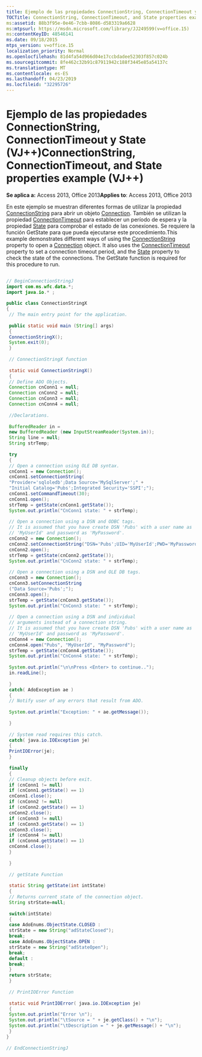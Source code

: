 ```yaml
---
title: Ejemplo de las propiedades ConnectionString, ConnectionTimeout y State (VJ++)
TOCTitle: ConnectionString, ConnectionTimeout, and State properties example (VJ++)
ms:assetid: 88b3f95e-0e46-7cbb-8086-d583319a6628
ms:mtpsurl: https://msdn.microsoft.com/library/JJ249599(v=office.15)
ms:contentKeyID: 48546141
ms.date: 09/18/2015
mtps_version: v=office.15
localization_priority: Normal
ms.openlocfilehash: 81d4fa54d966d04e17ccbdadee52303f857c024b
ms.sourcegitcommit: 8fe462c32b91c87911942c188f3445e85a54137c
ms.translationtype: MT
ms.contentlocale: es-ES
ms.lasthandoff: 04/23/2019
ms.locfileid: "32295726"
---
```

# <a name="connectionstring-connectiontimeout-and-state-properties-example-vj"></a><span data-ttu-id="c7eeb-102">Ejemplo de las propiedades ConnectionString, ConnectionTimeout y State (VJ++)</span><span class="sxs-lookup"><span data-stu-id="c7eeb-102">ConnectionString, ConnectionTimeout, and State properties example (VJ++)</span></span>


<span data-ttu-id="c7eeb-103">**Se aplica a:** Access 2013, Office 2013</span><span class="sxs-lookup"><span data-stu-id="c7eeb-103">**Applies to**: Access 2013, Office 2013</span></span>

<span data-ttu-id="c7eeb-p101">En este ejemplo se muestran diferentes formas de utilizar la propiedad [ConnectionString](connectionstring-property-ado.md) para abrir un objeto [Connection](connection-object-ado.md). También se utilizan la propiedad [ConnectionTimeout](connectiontimeout-property-ado.md) para establecer un período de espera y la propiedad [State](state-property-ado.md) para comprobar el estado de las conexiones. Se requiere la función GetState para que pueda ejecutarse este procedimiento.</span><span class="sxs-lookup"><span data-stu-id="c7eeb-p101">This example demonstrates different ways of using the [ConnectionString](connectionstring-property-ado.md) property to open a [Connection](connection-object-ado.md) object. It also uses the [ConnectionTimeout](connectiontimeout-property-ado.md) property to set a connection timeout period, and the [State](state-property-ado.md) property to check the state of the connections. The GetState function is required for this procedure to run.</span></span>

```java 
 
// BeginConnectionStringJ 
import com.ms.wfc.data.*; 
import java.io.* ; 
 
public class ConnectionStringX 
{ 
 // The main entry point for the application. 
 
 public static void main (String[] args) 
 { 
 ConnectionStringX(); 
 System.exit(0); 
 } 
 
 // ConnectionStringX function 
 
 static void ConnectionStringX() 
 { 
 // Define ADO Objects. 
 Connection cnConn1 = null; 
 Connection cnConn2 = null; 
 Connection cnConn3 = null; 
 Connection cnConn4 = null; 
 
 //Declarations. 
 
 BufferedReader in = 
 new BufferedReader (new InputStreamReader(System.in)); 
 String line = null; 
 String strTemp; 
 
 try 
 { 
 // Open a connection using OLE DB syntax. 
 cnConn1 = new Connection(); 
 cnConn1.setConnectionString( 
 "Provider='sqloledb';Data Source='MySqlServer';" + 
 "Initial Catalog='Pubs';Integrated Security='SSPI';"); 
 cnConn1.setCommandTimeout(30); 
 cnConn1.open(); 
 strTemp = getState(cnConn1.getState()); 
 System.out.println("CnConn1 state: " + strTemp); 
 
 // Open a connection using a DSN and ODBC tags. 
 // It is assumed that you have create DSN 'Pubs' with a user name as 
 // 'MyUserId' and password as 'MyPassword'. 
 cnConn2 = new Connection(); 
 cnConn2.setConnectionString("DSN='Pubs';UID='MyUserId';PWD='MyPassword';"); 
 cnConn2.open(); 
 strTemp = getState(cnConn2.getState()); 
 System.out.println("CnConn2 state: " + strTemp); 
 
 // Open a connection using a DSN and OLE DB tags. 
 cnConn3 = new Connection(); 
 cnConn3.setConnectionString 
 ("Data Source='Pubs';"); 
 cnConn3.open(); 
 strTemp = getState(cnConn3.getState()); 
 System.out.println("CnConn3 state: " + strTemp); 
 
 // Open a connection using a DSN and individual 
 // arguments instead of a connection string. 
 // It is assumed that you have create DSN 'Pubs' with a user name as 
 // 'MyUserId' and password as 'MyPassword'. 
 cnConn4 = new Connection(); 
 cnConn4.open("Pubs", "MyUserId", "MyPassword"); 
 strTemp = getState(cnConn4.getState()); 
 System.out.println("CnConn4 state: " + strTemp); 
 
 System.out.println("\n\nPress <Enter> to continue.."); 
 in.readLine(); 
 
 } 
 catch( AdoException ae ) 
 { 
 // Notify user of any errors that result from ADO. 
 
 System.out.println("Exception: " + ae.getMessage()); 
 
 } 
 
 // System read requires this catch. 
 catch( java.io.IOException je) 
 { 
 PrintIOError(je); 
 } 
 
 finally 
 { 
 // Cleanup objects before exit. 
 if (cnConn1 != null) 
 if (cnConn1.getState() == 1) 
 cnConn1.close(); 
 if (cnConn2 != null) 
 if (cnConn2.getState() == 1) 
 cnConn2.close(); 
 if (cnConn3 != null) 
 if (cnConn3.getState() == 1) 
 cnConn3.close(); 
 if (cnConn4 != null) 
 if (cnConn4.getState() == 1) 
 cnConn4.close(); 
 } 
 
 } 
 
 // getState Function 
 
 static String getState(int intState) 
 { 
 // Returns current state of the connection object. 
 String strState=null; 
 
 switch(intState) 
 { 
 case AdoEnums.ObjectState.CLOSED : 
 strState = new String("adStateClosed"); 
 break; 
 case AdoEnums.ObjectState.OPEN : 
 strState = new String("adStateOpen"); 
 break; 
 default : 
 break; 
 } 
 return strState; 
 } 
 
 // PrintIOError Function 
 
 static void PrintIOError( java.io.IOException je) 
 { 
 System.out.println("Error \n"); 
 System.out.println("\tSource = " + je.getClass() + "\n"); 
 System.out.println("\tDescription = " + je.getMessage() + "\n"); 
 } 
} 
 
// EndConnectionStringJ 
```

